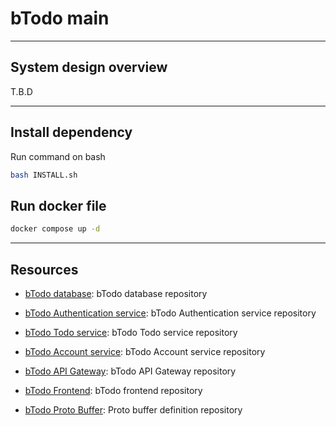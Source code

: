 # bTodo main
---

## System design overview

T.B.D

---

## Install dependency

Run command on bash

```bash
bash INSTALL.sh
```

## Run docker file

```bash
docker compose up -d
```

---

## Resources

- [bTodo database](https://github.com/Babyze/btodo-database): bTodo database repository

- [bTodo Authentication service](https://github.com/Babyze/btodo-auth): bTodo Authentication service repository

- [bTodo Todo service](https://github.com/Babyze/btodo-todo): bTodo Todo service repository

- [bTodo Account service](https://github.com/Babyze/btodo-account): bTodo Account service repository

- [bTodo API Gateway](https://github.com/Babyze/btodo-api-gateway): bTodo API Gateway repository

- [bTodo Frontend](https://github.com/Babyze/btodo-fe): bTodo frontend repository

- [bTodo Proto Buffer](https://github.com/Babyze/btodo-proto): Proto buffer definition repository
